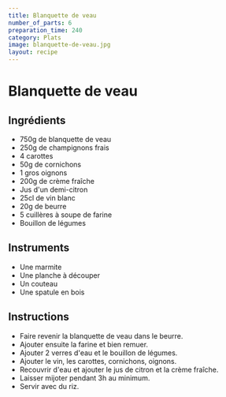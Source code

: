 ```yaml
---
title: Blanquette de veau
number_of_parts: 6
preparation_time: 240
category: Plats
image: blanquette-de-veau.jpg
layout: recipe
---
```

# Blanquette de veau

## Ingrédients

- 750g de blanquette de veau
- 250g de champignons frais
- 4 carottes
- 50g de cornichons
- 1 gros oignons
- 200g de crème fraîche
- Jus d'un demi-citron
- 25cl de vin blanc
- 20g de beurre
- 5 cuillères à soupe de farine
- Bouillon de légumes

## Instruments

- Une marmite
- Une planche à découper
- Un couteau
- Une spatule en bois

## Instructions

- Faire revenir la blanquette de veau dans le beurre.
- Ajouter ensuite la farine et bien remuer.
- Ajouter 2 verres d'eau et le bouillon de légumes.
- Ajouter le vin, les carottes, cornichons, oignons.
- Recouvrir d'eau et ajouter le jus de citron et la crème fraîche.
- Laisser mijoter pendant 3h au minimum.
- Servir avec du riz.
